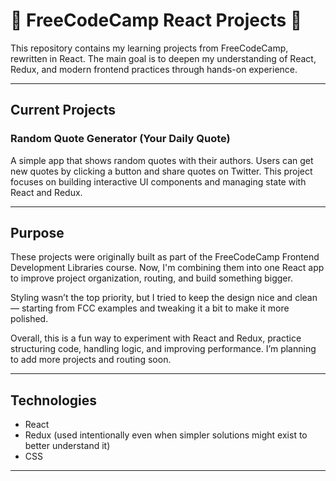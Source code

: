 # 🌟 FreeCodeCamp React Projects 🌟

This repository contains my learning projects from FreeCodeCamp, rewritten in React. The main goal is to deepen my understanding of React, Redux, and modern frontend practices through hands-on experience.

---

## Current Projects

### Random Quote Generator (Your Daily Quote)

A simple app that shows random quotes with their authors. Users can get new quotes by clicking a button and share quotes on Twitter. This project focuses on building interactive UI components and managing state with React and Redux.

---

## Purpose

These projects were originally built as part of the FreeCodeCamp Frontend Development Libraries course. Now, I'm combining them into one React app to improve project organization, routing, and build something bigger.

Styling wasn’t the top priority, but I tried to keep the design nice and clean — starting from FCC examples and tweaking it a bit to make it more polished.

Overall, this is a fun way to experiment with React and Redux, practice structuring code, handling logic, and improving performance. I’m planning to add more projects and routing soon.

---

## Technologies

- React  
- Redux (used intentionally even when simpler solutions might exist to better understand it)  
- CSS

---

